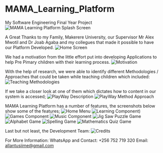 # MAMA_Learning_Platform
My Software Engineering Final Year Project
![MAMA Learning Platform Splash Screen](https://user-images.githubusercontent.com/41923209/178929427-e44af893-479d-45c5-bda5-cfaef9a419d6.png)

A Great Thanks to my Family, Makerere University, our Supervisor Mr Alex Mwotil and Dr Joab Agaba and my collegues that made it possible to have our Platform Developed.
![Home Screen](https://user-images.githubusercontent.com/41923209/178930222-412f8e8c-141b-4236-8de5-3d553905e49b.png)

We had a motivation from the little effort put into developing Applications to help Pre Pimary children with their learning process.
![Motivation](https://user-images.githubusercontent.com/41923209/178930465-0e1c0155-6dba-428f-b4b9-81780c779dd8.png)

With the help of research, we were able to identify different Methodologies / Approaches that could be taken while teaching children which included:
![Teaching Methodologies](https://user-images.githubusercontent.com/41923209/178930785-1da8c5af-6e80-404e-844b-2f576675ce8d.png)

If we take a closer look at one of them which dictates how to content in our system is accessed;
![PlayWay Description](https://user-images.githubusercontent.com/41923209/178931026-88ead2db-0451-466c-b606-7fd51879494b.png)
![PlayWay Method Approach](https://user-images.githubusercontent.com/41923209/178931046-f08b1039-0e38-405a-bc52-498e49357588.png)

MAMA Learning Platform has a number of features, the screenshots below show some of the features;
![Home Menu](https://user-images.githubusercontent.com/41923209/178931436-b60dc03d-a068-493a-9fcc-31bde023f1a2.png)
![Learning Component)](https://user-images.githubusercontent.com/41923209/178931467-7344d2c9-d907-4aa0-9c08-11ae9975b82c.png)
![Games Component](https://user-images.githubusercontent.com/41923209/178931501-a258e216-f211-40c0-bd1a-b24bc66fd7f4.png)
![Music Component](https://user-images.githubusercontent.com/41923209/178931524-17b16a11-325a-4c68-9272-24489bad4774.png)
![Jig Saw Puzzle Game](https://user-images.githubusercontent.com/41923209/178931533-f08e808a-8a53-45a8-8512-94b7af0595b8.png)
![Alphabet Game](https://user-images.githubusercontent.com/41923209/178931541-7d45b99b-4424-449d-bfe3-5a6afa13f2ab.png)
![Spelling Game](https://user-images.githubusercontent.com/41923209/178931555-33b71227-6011-4f83-ba1e-92f9e5dea950.png)
![Mathematics Quiz Game](https://user-images.githubusercontent.com/41923209/178931567-b400f859-611d-4f8e-8d90-0b56dbb6713f.png)

Last but not least, the Development Team:
![Credits](https://user-images.githubusercontent.com/41923209/178932685-6060d397-3753-4b71-a34f-4511522fb47c.png)

For More Information:
WhatsApp and Contact: +256 752 719 320
Email: allantusiime@gmail.com
